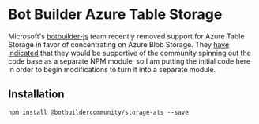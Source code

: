 # Bot Builder Azure Table Storage

Microsoft's [botbuilder-js](https://github.com/Microsoft/botbuilder-js) team recently removed support for Azure Table Storage in favor of concentrating on Azure Blob Storage. They [have indicated](https://github.com/Microsoft/botbuilder-js/issues/277#issuecomment-414378519) that they would be supportive of the community spinning out the code base as a separate NPM module, so I am putting the initial code here in order to begin modifications to turn it into a separate module.

## Installation

    npm install @botbuildercommunity/storage-ats --save
